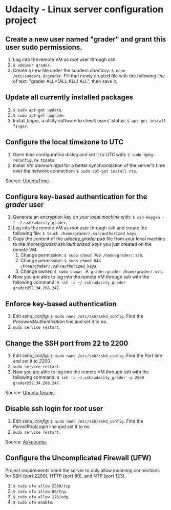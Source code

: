 # Udacity - Linux server configuration project

## Create a new user named "grader" and grant this user sudo permissions.

1. Log into the remote VM as *root* user through ssh.
2. `$ adduser grader`.
3. Create a new file under the suoders directory: `$ nano /etc/sudoers.d/grader`. Fill that newly created file with the following line of text: "grader ALL=(ALL:ALL) ALL", then save it.

## Update all currently installed packages

1. `$ sudo apt-get update`.
2. `$ sudo apt-get upgrade`.
3. Install *finger*, a utility software to check users' status: `$ apt-get install finger`.

## Configure the local timezone to UTC

1. Open time configuration dialog and set it to UTC with: `$ sudo dpkg-reconfigure tzdata`.
2. Install *ntp daemon ntpd* for a better synchronization of the server's time over the network connection: `$ sudo apt-get install ntp`.

Source: [UbuntuTime](https://help.ubuntu.com/community/UbuntuTime).

## Configure key-based authentication for the *grader* user

1. Generate an encryption key *on your local machine* with: `$ ssh-keygen -f ~/.ssh/udacity_grader`.
2. Log into the remote VM as *root* user through ssh and create the following file: `$ touch /home/grader/.ssh/authorized_keys`.
3. Copy the content of the *udacity_grader.pub* file from your local machine to the */home/grader/.ssh/authorized_keys* you just created on the remote VM.
	1. Change permission: `$ sudo chmod 700 /home/grader/.ssh`.
	2. Change permission: `$ sudo chmod 644 /home/grader/.ssh/authorized_keys`.
	3. Change owner: `$ sudo chown -R grader:grader /home/grader/.ssh`.
4. Now you are able to log into the remote VM through ssh with the following command: `$ ssh -i ~/.ssh/udacity_grader grader@52.34.208.247`.

## Enforce key-based authentication
1. Edit *sshd_config*: `$ sudo nano /etc/ssh/sshd_config`. Find the *PasswordAuthentication* line and set it to *no*.
2. `sudo service restart`.

## Change the SSH port from 22 to 2200
1. Edit *sshd_config*: `$ sudo nano /etc/ssh/sshd_config`. Find the *Port* line and set it to *2200*.
2. `sudo service restart`.
3. Now you are able to log into the remote VM through ssh with the following command: `$ ssh -i ~/.ssh/udacity_grader -p 2200 grader@52.34.208.247`.

Source: [Ubuntu forums](http://ubuntuforums.org/showthread.php?t=1739013).

## Disable ssh login for *root* user
1. Edit *sshd_config*: `$ sudo nano /etc/ssh/sshd_config`. Find the *PermitRootLogin* line and set it to *no*.
2. `sudo service restart`.

Source: [Askubuntu](http://askubuntu.com/questions/27559/how-do-i-disable-remote-ssh-login-as-root-from-a-server).

## Configure the Uncomplicated Firewall (UFW)

Project requirements need the server to only allow incoming connections for SSH (port 2200), HTTP (port 80), and NTP (port 123).

1. `$ sudo ufw allow 2200/tcp`.
2. `$ sudo ufw allow 80/tcp`.
3. `$ sudo ufw allow 123/udp`.
4. `$ sudo ufw enable`.
